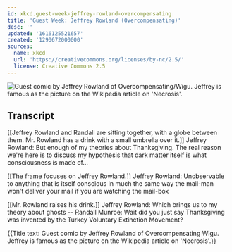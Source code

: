```yaml
---
id: xkcd.guest-week-jeffrey-rowland-overcompensating
title: 'Guest Week: Jeffrey Rowland (Overcompensating)'
desc: ''
updated: '1616125521657'
created: '1290672000000'
sources:
  name: xkcd
  url: 'https://creativecommons.org/licenses/by-nc/2.5/'
  license: Creative Commons 2.5
---
```

![Guest comic by Jeffrey Rowland of Overcompensating/Wigu.  Jeffrey is famous as the picture on the Wikipedia article on 'Necrosis'.](https://imgs.xkcd.com/comics/guest_week_jeffrey_rowland_overcompensating.png)

## Transcript
[[Jeffrey Rowland and Randall are sitting together, with a globe between them.  Mr. Rowland has a drink with a small umbrella over it.]]
Jeffrey Rowland: But enough of my theories about Thanksgiving.  The 
real
 reason we're here is to discuss my hypothesis that dark matter 
itself
 is what consciousness is made of...

[[The frame focuses on Jeffrey Rowland.]]
Jeffrey Rowland: Unobservable to anything that is itself conscious in much the same way the mail-man won't deliver your mail if you are watching the mail-box

[[Mr. Rowland raises his drink.]]
Jeffrey Rowland: Which brings us to my theory about ghosts --
Randall Munroe: Wait did you just say Thanksgiving was invented by the 
Turkey Voluntary Extinction Movement?


{{Title text: Guest comic by Jeffrey Rowland of Overcompensating
Wigu.  Jeffrey is famous as the picture on the Wikipedia article on 'Necrosis'.}}
